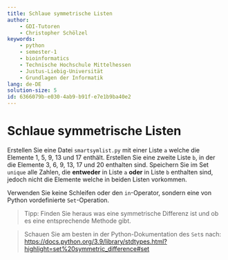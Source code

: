 ```yaml
---
title: Schlaue symmetrische Listen
author:
    - GDI-Tutoren
    - Christopher Schölzel
keywords:
    - python
    - semester-1
    - bioinformatics
    - Technische Hochschule Mittelhessen
    - Justus-Liebig-Universität
    - Grundlagen der Informatik
lang: de-DE
solution-size: 5
id: 6366079b-e030-4ab9-b91f-e7e1b9ba40e2
---
```


# Schlaue symmetrische Listen

Erstellen Sie eine Datei `smartsymlist.py` mit einer Liste `a` welche die Elemente 1, 5, 9, 13 und 17 enthält. Erstellen Sie eine zweite Liste `b`, in der die Elemente 3, 6, 9, 13, 17 und 20 enthalten sind. 
Speichern Sie im Set `unique` alle Zahlen, die **entweder** in Liste `a` **oder** in Liste `b` enthalten sind, jedoch nicht die Elemente welche in beiden Listen vorkommen. 

Verwenden Sie keine Schleifen oder den `in`-Operator, sondern eine von Python vordefinierte `Set`-Operation.

> Tipp: Finden Sie heraus was eine symmetrische Differenz ist und ob es eine entsprechende Methode gibt.

> Schauen Sie am besten in der Python-Dokumentation des `Set`s nach: https://docs.python.org/3.9/library/stdtypes.html?highlight=set%20symmetric_difference#set


